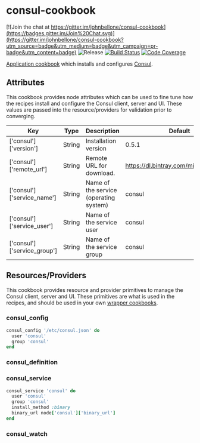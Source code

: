 consul-cookbook
===============
[![Join the chat at https://gitter.im/johnbellone/consul-cookbook](https://badges.gitter.im/Join%20Chat.svg)](https://gitter.im/johnbellone/consul-cookbook?utm_source=badge&utm_medium=badge&utm_campaign=pr-badge&utm_content=badge)
![Release](http://img.shields.io/github/release/johnbellone/consul-cookbook.svg)
[![Build Status](http://img.shields.io/travis/johnbellone/consul-cookbook.svg)](http://travis-ci.org/johnbellone/consul-cookbook)
[![Code Coverage](http://img.shields.io/coveralls/johnbellone/consul-cookbook.svg)](https://coveralls.io/r/johnbellone/consul-cookbook)

[Application cookbook][0] which installs and configures [Consul][1].

## Attributes
This cookbook provides node attributes which can be used to fine tune
how the recipes install and configure the Consul client, server and
UI. These values are passed into the resource/providers for
validation prior to converging.

|   Key   |  Type  |   Description  |  Default  |
|---------|--------|----------------|-----------|
| ['consul']['version'] | String | Installation version | 0.5.1 |
| ['consul']['remote_url'] | String | Remote URL for download. | https://dl.bintray.com/mitchellh/consul |
| ['consul']['service_name'] | String | Name of the service (operating system) | consul |
| ['consul']['service_user'] | String | Name of the service user | consul |
| ['consul']['service_group'] | String | Name of the service group | consul |

## Resources/Providers
This cookbook provides resource and provider primitives to manage the
Consul client, server and UI. These primitives are what is used in the
recipes, and should be used in your own [wrapper cookbooks][2].

### consul_config
```ruby
consul_config '/etc/consul.json' do
  user 'consul'
  group 'consul'
end
```
### consul_definition
### consul_service
```ruby
consul_service 'consul' do
  user 'consul'
  group 'consul'
  install_method :binary
  binary_url node['consul']['binary_url']
end
```
### consul_watch

[0]: http://blog.vialstudios.com/the-environment-cookbook-pattern/#theapplicationcookbook
[1]: http://consul.io
[2]: http://blog.vialstudios.com/the-environment-cookbook-pattern#thewrappercookbook
